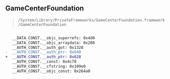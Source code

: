 ## GameCenterFoundation

> `/System/Library/PrivateFrameworks/GameCenterFoundation.framework/GameCenterFoundation`

```diff

   __DATA_CONST.__objc_superrefs: 0x4d0
   __DATA_CONST.__objc_arraydata: 0x280
   __AUTH_CONST.__auth_got: 0x1328
-  __AUTH_CONST.__auth_ptr: 0x640
+  __AUTH_CONST.__auth_ptr: 0x628
   __AUTH_CONST.__const: 0x4c78
   __AUTH_CONST.__cfstring: 0x109e0
   __AUTH_CONST.__objc_const: 0x264a0

```
